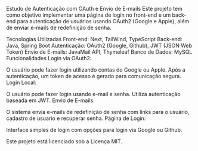 Estudo de Autenticação com OAuth e Envio de E-mails
Este projeto tem como objetivo implementar uma página de login no front-end e um back-end para autenticação de usuários usando OAuth2 (Google e Apple), além de enviar e-mails de redefinição de senha.

Tecnologias Utilizadas
Front-end: Next, TailWind, TypeScript
Back-end: Java, Spring Boot
Autenticação: OAuth2 (Google, Github), JWT (JSON Web Token)
Envio de E-mails: JavaMail API, Thymeleaf
Banco de Dados: MySQL
Funcionalidades
Login via OAuth2:

O usuário pode fazer login utilizando contas do Google ou Apple.
Após a autenticação, um token de acesso é gerado para comunicação segura.
Login Local:

O usuário pode fazer login usando e-mail e senha.
Utiliza autenticação baseada em JWT.
Envio de E-mails:

O sistema envia e-mails de redefinição de senha com links para o usuário, cadastro de usuario e recuperar senha.
Página de Login:

Interface simples de login com opções para login via Google ou Github.



Este projeto está licenciado sob a Licença MIT.
